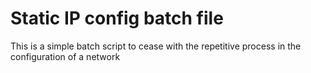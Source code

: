 <h1>Static IP config batch file</h1>
<p>This is a simple batch script to cease with the repetitive process in the configuration of a network</p>
